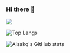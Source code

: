 ### Hi there 👋

<a href="https://discord.gg/x9hwwmGQze" target="_blank"><img src="https://img.shields.io/badge/Discord Server-5865F2?style=뱃지모양&logo=Discord&logoColor=white"/></a>

![Top Langs](https://github-readme-stats.vercel.app/api/top-langs/?username=Aisakq&layout=compact)

![Aisakq's GitHub stats](https://github-readme-stats.vercel.app/api?username=Aisakq)

